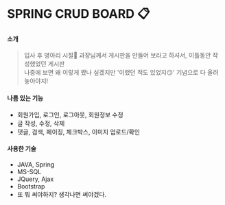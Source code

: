 # SPRING CRUD BOARD :clipboard:

#### 소개
> 입사 후 병아리 시절:baby_chick: 과장님께서 게시판을 만들어 보라고 하셔서, 이틀동안 작성했었던 게시판<br>
나중에 보면 왜 이렇게 짰나 싶겠지만 '이랬던 적도 있었지:smirk:' 기념으로 다 올려놓아야지!

#### 나름 있는 기능
* 회원가입, 로그인, 로그아웃, 회원정보 수정
* 글 작성, 수정, 삭제
* 댓글, 검색, 페이징, 체크박스, 이미지 업로드/확인

#### 사용한 기술
* JAVA, Spring
* MS-SQL
* JQuery, Ajax
* Bootstrap
* 또 뭐 써야하지? 생각나면 써야겠다.
